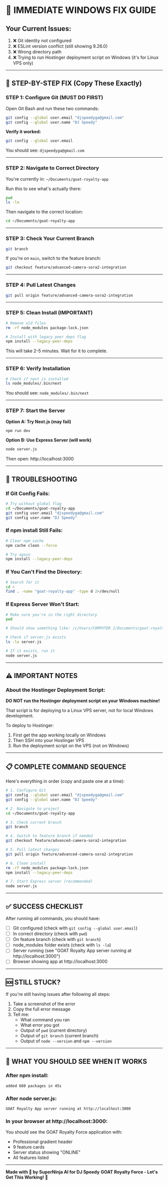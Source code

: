 # 🚨 IMMEDIATE WINDOWS FIX GUIDE

## Your Current Issues:
1. ❌ Git identity not configured
2. ❌ ESLint version conflict (still showing 9.26.0)
3. ❌ Wrong directory path
4. ❌ Trying to run Hostinger deployment script on Windows (it's for Linux VPS only)

---

## 🎯 STEP-BY-STEP FIX (Copy These Exactly)

### STEP 1: Configure Git (MUST DO FIRST)
Open Git Bash and run these two commands:

```bash
git config --global user.email "djspeedyga@gmail.com"
git config --global user.name "DJ Speedy"
```

**Verify it worked:**
```bash
git config --global user.email
```
You should see: `djspeedyga@gmail.com`

---

### STEP 2: Navigate to Correct Directory
You're currently in: `~/Documents/goat-royalty-app`

Run this to see what's actually there:
```bash
pwd
ls -la
```

Then navigate to the correct location:
```bash
cd ~/Documents/goat-royalty-app
```

---

### STEP 3: Check Your Current Branch
```bash
git branch
```

If you're on `main`, switch to the feature branch:
```bash
git checkout feature/advanced-camera-sora2-integration
```

---

### STEP 4: Pull Latest Changes
```bash
git pull origin feature/advanced-camera-sora2-integration
```

---

### STEP 5: Clean Install (IMPORTANT)
```bash
# Remove old files
rm -rf node_modules package-lock.json

# Install with legacy peer deps flag
npm install --legacy-peer-deps
```

This will take 2-5 minutes. Wait for it to complete.

---

### STEP 6: Verify Installation
```bash
# Check if next is installed
ls node_modules/.bin/next
```

You should see: `node_modules/.bin/next`

---

### STEP 7: Start the Server

**Option A: Try Next.js (may fail)**
```bash
npm run dev
```

**Option B: Use Express Server (will work)**
```bash
node server.js
```

Then open: http://localhost:3000

---

## 🔧 TROUBLESHOOTING

### If Git Config Fails:
```bash
# Try without global flag
cd ~/Documents/goat-royalty-app
git config user.email "djspeedyga@gmail.com"
git config user.name "DJ Speedy"
```

### If npm install Still Fails:
```bash
# Clear npm cache
npm cache clean --force

# Try again
npm install --legacy-peer-deps
```

### If You Can't Find the Directory:
```bash
# Search for it
cd ~
find . -name "goat-royalty-app" -type d 2>/dev/null
```

### If Express Server Won't Start:
```bash
# Make sure you're in the right directory
pwd

# Should show something like: /c/Users/COMPUTER 1/Documents/goat-royalty-app

# Check if server.js exists
ls -la server.js

# If it exists, run it
node server.js
```

---

## ⚠️ IMPORTANT NOTES

### About the Hostinger Deployment Script:
**DO NOT run the Hostinger deployment script on your Windows machine!**

That script is for deploying to a Linux VPS server, not for local Windows development.

To deploy to Hostinger:
1. First get the app working locally on Windows
2. Then SSH into your Hostinger VPS
3. Run the deployment script on the VPS (not on Windows)

---

## 📋 COMPLETE COMMAND SEQUENCE

Here's everything in order (copy and paste one at a time):

```bash
# 1. Configure Git
git config --global user.email "djspeedyga@gmail.com"
git config --global user.name "DJ Speedy"

# 2. Navigate to project
cd ~/Documents/goat-royalty-app

# 3. Check current branch
git branch

# 4. Switch to feature branch if needed
git checkout feature/advanced-camera-sora2-integration

# 5. Pull latest changes
git pull origin feature/advanced-camera-sora2-integration

# 6. Clean install
rm -rf node_modules package-lock.json
npm install --legacy-peer-deps

# 7. Start Express server (recommended)
node server.js
```

---

## ✅ SUCCESS CHECKLIST

After running all commands, you should have:
- [ ] Git configured (check with `git config --global user.email`)
- [ ] In correct directory (check with `pwd`)
- [ ] On feature branch (check with `git branch`)
- [ ] node_modules folder exists (check with `ls -la`)
- [ ] Server running (see "GOAT Royalty App server running at http://localhost:3000")
- [ ] Browser showing app at http://localhost:3000

---

## 🆘 STILL STUCK?

If you're still having issues after following all steps:

1. Take a screenshot of the error
2. Copy the full error message
3. Tell me:
   - What command you ran
   - What error you got
   - Output of `pwd` (current directory)
   - Output of `git branch` (current branch)
   - Output of `node --version` and `npm --version`

---

## 🎯 WHAT YOU SHOULD SEE WHEN IT WORKS

### After npm install:
```
added 680 packages in 45s
```

### After node server.js:
```
GOAT Royalty App server running at http://localhost:3000
```

### In your browser at http://localhost:3000:
You should see the GOAT Royalty Force application with:
- Professional gradient header
- 9 feature cards
- Server status showing "ONLINE"
- All features listed

---

**Made with 💜 by SuperNinja AI for DJ Speedy**
**GOAT Royalty Force - Let's Get This Working! 🚀**